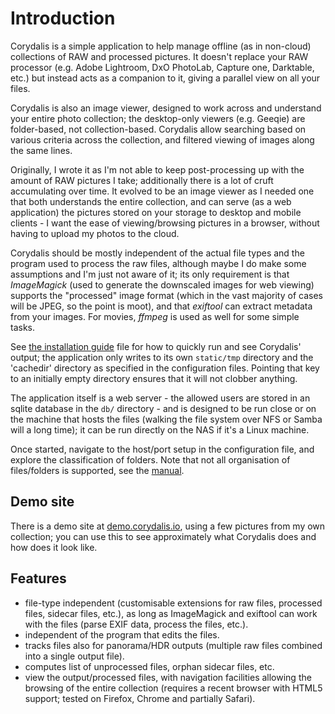 # Introduction

Corydalis is a simple application to help manage offline (as in
non-cloud) collections of RAW and processed pictures. It doesn't
replace your RAW processor (e.g. Adobe Lightroom, DxO PhotoLab,
Capture one, Darktable, etc.) but instead acts as a companion to it,
giving a parallel view on all your files.

Corydalis is also an image viewer, designed to work across and
understand your entire photo collection; the desktop-only viewers
(e.g. Geeqie) are folder-based, not collection-based. Corydalis allow
searching based on various criteria across the collection, and
filtered viewing of images along the same lines.

Originally, I wrote it as I'm not able to keep post-processing up with
the amount of RAW pictures I take; additionally there is a lot of
cruft accumulating over time. It evolved to be an image viewer as I
needed one that both understands the entire collection, and can serve
(as a web application) the pictures stored on your storage to desktop
and mobile clients - I want the ease of viewing/browsing pictures in a
browser, without having to upload my photos to the cloud.

Corydalis should be mostly independent of the actual file types and
the program used to process the raw files, although maybe I do make
some assumptions and I'm just not aware of it; its only requirement is
that _ImageMagick_ (used to generate the downscaled images for web
viewing) supports the "processed" image format (which in the vast
majority of cases will be JPEG, so the point is moot), and that
_exiftool_ can extract metadata from your images. For movies, _ffmpeg_
is used as well for some simple tasks.

See [the installation guide](install.md) file for how to quickly
run and see Corydalis' output; the application only writes to its own
`static/tmp` directory and the 'cachedir' directory as specified in
the configuration files. Pointing that key to an initially empty
directory ensures that it will not clobber anything.

The application itself is a web server - the allowed users are stored
in an sqlite database in the `db/` directory - and is designed to be
run close or on the machine that hosts the files (walking the file
system over NFS or Samba will a long time); it can be run directly on
the NAS if it's a Linux machine.

Once started, navigate to the host/port setup in the configuration
file, and explore the classification of folders. Note that not all
organisation of files/folders is supported, see the
[manual](manual.md).

## Demo site

There is a demo site at
[demo.corydalis.io](https://demo.corydalis.io), using a few pictures
from my own collection; you can use this to see approximately what
Corydalis does and how does it look like.

## Features

* file-type independent (customisable extensions for raw files,
  processed files, sidecar files, etc.), as long as ImageMagick and
  exiftool can work with the files (parse EXIF data, process the
  files, etc.).
* independent of the program that edits the files.
* tracks files also for panorama/HDR outputs (multiple raw files
  combined into a single output file).
* computes list of unprocessed files, orphan sidecar files, etc.
* view the output/processed files, with navigation facilities allowing
  the browsing of the entire collection (requires a recent browser
  with HTML5 support; tested on Firefox, Chrome and partially Safari).
